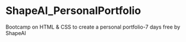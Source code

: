 # ShapeAI_PersonalPortfolio
Bootcamp on HTML &amp; CSS to create a personal portfolio-7 days free by ShapeAI
